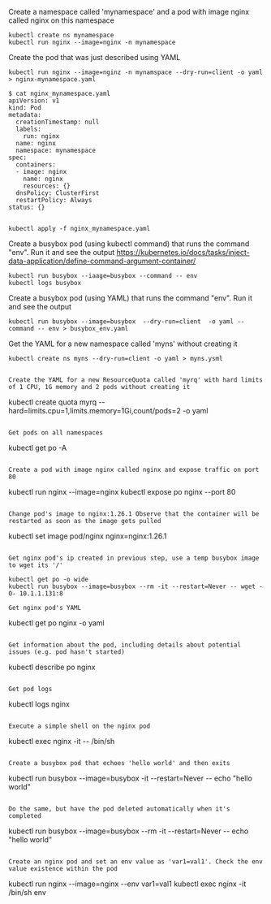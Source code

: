 Create a namespace called 'mynamespace' and a pod with image nginx called nginx on this namespace

```
kubectl create ns mynamespace
kubectl run nginx --image=nginx -n mynamespace
```

Create the pod that was just described using YAML

```
kubectl run nginx --image=nginz -n mynamspace --dry-run=client -o yaml > nginx-mynamespace.yaml

$ cat nginx_mynamespace.yaml 
apiVersion: v1
kind: Pod
metadata:
  creationTimestamp: null
  labels:
    run: nginx
  name: nginx
  namespace: mynamespace
spec:
  containers:
  - image: nginx
    name: nginx
    resources: {}
  dnsPolicy: ClusterFirst
  restartPolicy: Always
status: {}


kubectl apply -f nginx_mynamespace.yaml
```


Create a busybox pod (using kubectl command) that runs the command "env". Run it and see the output
https://kubernetes.io/docs/tasks/inject-data-application/define-command-argument-container/


```
kubectl run busybox --iaage=busybox --command -- env
kubectl logs busybox
```

Create a busybox pod (using YAML) that runs the command "env". Run it and see the output 
```
kubectl run busybox --image=busybox  --dry-run=client  -o yaml --command -- env > busybox_env.yaml
```

Get the YAML for a new namespace called 'myns' without creating it

```
kubectl create ns myns --dry-run=client -o yaml > myns.ysml


Create the YAML for a new ResourceQuota called 'myrq' with hard limits of 1 CPU, 1G memory and 2 pods without creating it

```
kubectl create quota myrq --hard=limits.cpu=1,limits.memory=1Gi,count/pods=2 -o yaml
```

Get pods on all namespaces

```
kubectl get po -A
```

Create a pod with image nginx called nginx and expose traffic on port 80

```
kubectl run nginx --image=nginx 
kubectl expose po nginx --port 80
```

Change pod's image to nginx:1.26.1 Observe that the container will be restarted as soon as the image gets pulled
```
kubectl set image pod/nginx nginx=nginx:1.26.1
```

Get nginx pod's ip created in previous step, use a temp busybox image to wget its '/'

kubectl get po -o wide 
kubectl run busybox --image=busybox --rm -it --restart=Never -- wget -O- 10.1.1.131:8

Get nginx pod's YAML
```
kubectl get po nginx -o yaml
```

Get information about the pod, including details about potential issues (e.g. pod hasn't started)
```
kubectl describe po nginx
```

Get pod logs
```
kubectl logs nginx
```

Execute a simple shell on the nginx pod
```
 kubectl exec nginx  -it -- /bin/sh
```

Create a busybox pod that echoes 'hello world' and then exits
```
kubectl run busybox --image=busybox -it --restart=Never -- echo "hello world"
```

Do the same, but have the pod deleted automatically when it's completed
```
kubectl run busybox --image=busybox --rm -it --restart=Never -- echo "hello world"
```

Create an nginx pod and set an env value as 'var1=val1'. Check the env value existence within the pod
```
kubectl run nginx --image=nginx --env var1=val1
kubectl exec nginx -it /bin/sh 
env